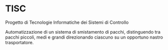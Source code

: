 # TISC
Progetto di Tecnologie Informatiche dei Sistemi di Controllo

Automatizzazione di un sistema di smistamento di pacchi, distinguendo tra pacchi piccoli, medi e grandi direzionando ciascuno su un opportuno nastro trasportatore.
